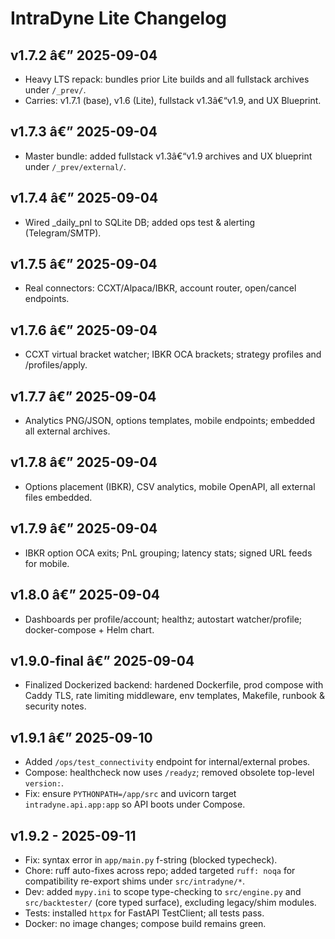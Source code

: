 ﻿# IntraDyne Lite Changelog

## v1.7.2 â€” 2025-09-04
- Heavy LTS repack: bundles prior Lite builds and all fullstack archives under `/_prev/`.
- Carries: v1.7.1 (base), v1.6 (Lite), fullstack v1.3â€“v1.9, and UX Blueprint.

## v1.7.3 â€” 2025-09-04
- Master bundle: added fullstack v1.3â€“v1.9 archives and UX blueprint under `/_prev/external/`.

## v1.7.4 â€” 2025-09-04
- Wired _daily_pnl to SQLite DB; added ops test & alerting (Telegram/SMTP).

## v1.7.5 â€” 2025-09-04
- Real connectors: CCXT/Alpaca/IBKR, account router, open/cancel endpoints.

## v1.7.6 â€” 2025-09-04
- CCXT virtual bracket watcher; IBKR OCA brackets; strategy profiles and /profiles/apply.

## v1.7.7 â€” 2025-09-04
- Analytics PNG/JSON, options templates, mobile endpoints; embedded all external archives.

## v1.7.8 â€” 2025-09-04
- Options placement (IBKR), CSV analytics, mobile OpenAPI, all external files embedded.

## v1.7.9 â€” 2025-09-04
- IBKR option OCA exits; PnL grouping; latency stats; signed URL feeds for mobile.

## v1.8.0 â€” 2025-09-04
- Dashboards per profile/account; healthz; autostart watcher/profile; docker-compose + Helm chart.

## v1.9.0-final â€” 2025-09-04
- Finalized Dockerized backend: hardened Dockerfile, prod compose with Caddy TLS, rate limiting middleware, env templates, Makefile, runbook & security notes.

## v1.9.1 â€” 2025-09-10
- Added `/ops/test_connectivity` endpoint for internal/external probes.
- Compose: healthcheck now uses `/readyz`; removed obsolete top-level `version:`.
- Fix: ensure `PYTHONPATH=/app/src` and uvicorn target `intradyne.api.app:app` so API boots under Compose.

## v1.9.2 - 2025-09-11
- Fix: syntax error in `app/main.py` f-string (blocked typecheck).
- Chore: ruff auto-fixes across repo; added targeted `ruff: noqa` for compatibility re-export shims under `src/intradyne/*`.
- Dev: added `mypy.ini` to scope type-checking to `src/engine.py` and `src/backtester/` (core typed surface), excluding legacy/shim modules.
- Tests: installed `httpx` for FastAPI TestClient; all tests pass.
- Docker: no image changes; compose build remains green.
